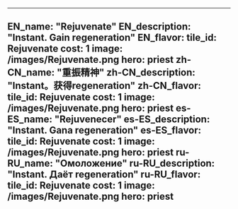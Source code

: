 ---

EN_name: "Rejuvenate"
EN_description: "Instant. Gain regeneration"
EN_flavor: 
tile_id: Rejuvenate
cost: 1
image: /images/Rejuvenate.png
hero: priest
zh-CN_name: "重振精神"
zh-CN_description: "Instant。获得regeneration"
zh-CN_flavor: 
tile_id: Rejuvenate
cost: 1
image: /images/Rejuvenate.png
hero: priest
es-ES_name: "Rejuvenecer"
es-ES_description: "Instant. Gana regeneration"
es-ES_flavor: 
tile_id: Rejuvenate
cost: 1
image: /images/Rejuvenate.png
hero: priest
ru-RU_name: "Омоложение"
ru-RU_description: "Instant. Даёт regeneration"
ru-RU_flavor: 
tile_id: Rejuvenate
cost: 1
image: /images/Rejuvenate.png
hero: priest
---